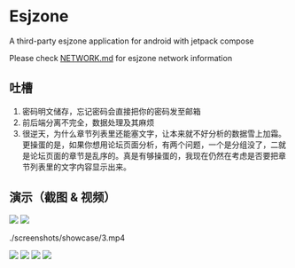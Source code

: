 # Esjzone
A third-party esjzone application for android with jetpack compose

Please check [NETWORK.md](./NETWORK.md) for esjzone network information

## 吐槽
1. 密码明文储存，忘记密码会直接把你的密码发至邮箱
2. 前后端分离不完全，数据处理及其麻烦
3. 很逆天，为什么章节列表里还能塞文字，让本来就不好分析的数据雪上加霜。更操蛋的是，如果你想用论坛页面分析，有两个问题，一个是分组没了，二就是论坛页面的章节是乱序的。真是有够操蛋的，我现在仍然在考虑是否要把章节列表里的文字内容显示出来。

## 演示（截图 & 视频）
![](./screenshots/showcase/1.jpg)
![](./screenshots/showcase/2.jpg)

./screenshots/showcase/3.mp4

![](./screenshots/showcase/4.jpg)
![](./screenshots/showcase/5.jpg)
![](./screenshots/showcase/6.jpg)
![](./screenshots/showcase/7.jpg)

